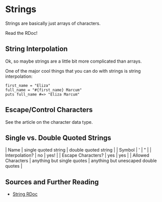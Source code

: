 # Strings

Strings are basically just arrays of characters.

Read the RDoc!

## String Interpolation

Ok, so maybe strings are a little bit more complicated than arrays.

One of the major cool things that you can do with strings is string interpolation:

    first_name = "Eliza"
    full_name = "#{first_name} Marcum"
    puts full_name #=> "Eliza Marcum"

## Escape/Control Characters

See the article on the character data type.

## Single vs. Double Quoted Strings

 | Name               | single quoted string       | double quoted string                 |
 | Symbol             | '                          | "                                    |
 | Interpolation?     | no                         | yes!                                 |
 | Escape Characters? | yes                        | yes                                  |
 | Allowed Characters | anything but single quotes | anything but unescaped double quotes |


## Sources and Further Reading

* [String RDoc](http://www.ruby-doc.org/core-2.1.2/String.html)
